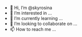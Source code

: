 - 👋 Hi, I’m @skyrosina
- 👀 I’m interested in ...
- 🌱 I’m currently learning ...
- 💞️ I’m looking to collaborate on ...
- 📫 How to reach me ...

<!---
skyrosina/skyrosina is a ✨ special ✨ repository because its `README.md` (this file) appears on your GitHub profile.
You can click the Preview link to take a look at your changes.
--->
